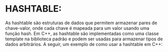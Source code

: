 

# HASHTABLE:
As hashtable são estruturas de dados que permitem armazenar
pares de chave-valor, onde cada chave é mapeada para um valor
usando uma função hash. Em C++, as hashtable são implementadas
como uma classe template na biblioteca padrão e podem ser usadas
para armazenar tipos de dados arbitrários. A seguir, um exemplo
de como usar a hashtable em C++:

